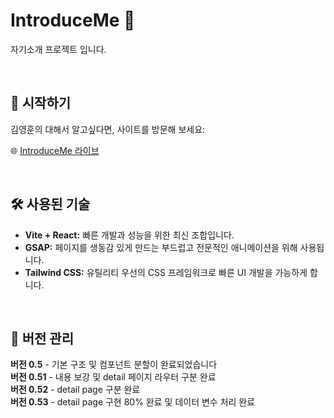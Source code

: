 # IntroduceMe 🌟

자기소개 프로젝트 입니다.

<br>

## 🚀 시작하기

김영훈의 대해서 알고싶다면, 사이트를 방문해 보세요:

🌐 [IntroduceMe 라이브](https://introduce-me-n7xr.vercel.app/)

<br>

## 🛠 사용된 기술

-   **Vite + React:** 빠른 개발과 성능을 위한 최신 조합입니다.
-   **GSAP:** 페이지를 생동감 있게 만드는 부드럽고 전문적인 애니메이션을 위해 사용됩니다.
-   **Tailwind CSS:** 유틸리티 우선의 CSS 프레임워크로 빠른 UI 개발을 가능하게 합니다.

<br>

## 📌 버전 관리

**버전 0.5** - 기본 구조 및 컴포넌트 분할이 완료되었습니다<br/>
**버전 0.51** - 내용 보강 및 detail 페이지 라우터 구분 완료<br/>
**버전 0.52** - detail page 구분 완료<br />
**버전 0.53** - detail page 구현 80% 완료 및 데이터 변수 처리 완료
